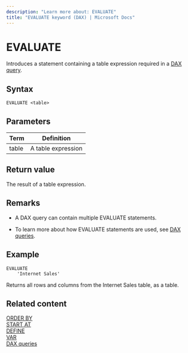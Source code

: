 ```yaml
---
description: "Learn more about: EVALUATE"
title: "EVALUATE keyword (DAX) | Microsoft Docs"
---
```

# EVALUATE
  
Introduces a statement containing a table expression required in a [DAX query](dax-queries.md).

## Syntax  
  
```dax
EVALUATE <table>  
```
  
## Parameters  
  
|Term|Definition|  
|--------|--------------|  
|table|A table expression|  
  
## Return value

The result of a table expression.

## Remarks

- A DAX query can contain multiple EVALUATE statements.

- To learn more about how EVALUATE statements are used, see [DAX queries](dax-queries.md).

## Example

```dax
EVALUATE
    'Internet Sales'
```

Returns all rows and columns from the Internet Sales table, as a table.

## Related content

[ORDER BY](orderby-statement-dax.md)  
[START AT](startat-statement-dax.md)  
[DEFINE](define-statement-dax.md)  
[VAR](var-dax.md)  
[DAX queries](dax-queries.md)  
